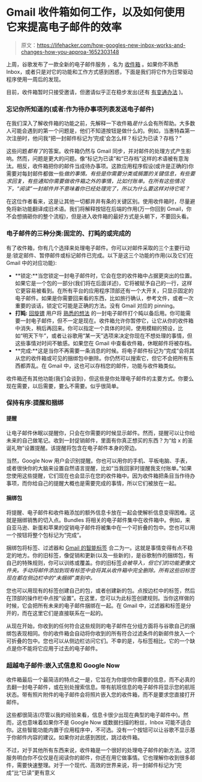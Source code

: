 # Gmail 收件箱如何工作，以及如何使用它来提高电子邮件的效率

> 原文：<https://lifehacker.com/how-googles-new-inbox-works-and-changes-how-you-approa-1652303148>

上周，谷歌发布了一款全新的电子邮件服务 ，名为 [收件箱](https://play.google.com/store/apps/details?id=com.google.android.apps.inbox) 。如果你不熟悉 Inbox，或者只是对它的功能和工作方式感到困惑，下面是我们将它作为日常驱动程序使用一周后的发现。



目前，收件箱暂时只接受邀请，但邀请似乎正在稳步发出(还有 [有变通办法](https://lifehacker.com/get-access-to-inbox-by-gmail-with-a-friends-help-no-in-1651545079) )。

### **忘记你所知道的(或者:作为待办事项列表发送电子邮件)**

在我们深入了解收件箱的功能之前，先解释一下收件箱*是什么*会有所帮助。大多数人可能会遇到的第一个问题是，他们不知道按钮是做什么的。例如，当惠特森第一次注册时，他问我“把一封邮件标记为‘完成’会怎么样？标记为已读？存档？”

这些问题*都有了*的答案。收件箱仍然与 Gmail 同步，并对邮件的处理方式产生影响。然而，问题是更大的问题。像“标记为已读”和“已存档”这样的术语被有意淘汰。相反，收件箱把你的邮件当成待办事项。这款应用程序假设(或许是正确的)你需要对每封邮件都做一些*做的事情。有些是你需要分类或搁置的关键信息，有些要求回复，有些通知你需要做收件箱之外的事情，比如付账单。在所有这些情况下，“阅读”一封邮件并不意味着你已经处理完了，所以为什么要这样对待它呢？*

在这位作者看来，这是让其他一切都井井有条的关键区别。使用收件箱时，尽量避免将新功能翻译成旧术语。我们将解释按钮在后端的作用(万一你回到 Gmail，你不会想搞砸你的整个流程)，但是进入收件箱的最好方式是头朝下，不要回头看。

### 电子邮件的三种分类:固定的、打盹的或完成的

有了收件箱，你有几个选择来处理电子邮件。你可以对邮件采取的三个主要行动是:锁定邮件、暂停邮件或标记邮件已完成。以下是这三个功能的作用(以及它们在 Gmail 中的对应功能):

*   **锁定:**当您锁定一封电子邮件时，它会在您的收件箱中占据更突出的位置。如果它是一个包的一部分(我们将在后面详述)，它将被赋予自己的一行，这样它更容易被看到。在所有平台的应用程序顶部还有一个大开关，只显示固定的电子邮件。如果是你需要回来看的东西，比如旅行确认，参考文件，或者一次重要的谈话，锁定它可能是正确的方法。没有 Gmail 对应的 pinning。
*   **打盹:** [回旋镖](http://www.boomeranggmail.com/) 用户将 [熟悉的想法](http://lifehacker.com/boomerang-adds-scheduled-message-management-directly-in-1498170541) 的一封电子邮件打个盹以备后用。你可能需要一封电子邮件，但不一定是现在。收件箱允许你暂停它，让它从你的收件箱中消失，稍后再回来。你可以指定一个具体的时间，使用模糊的预设，比如“明天下午”，或者让谷歌用“某一天”选项来决定你现在不想处理的事情，但这些事情对时间不敏感。如果您在 Gmail 中查看收件箱，休眠邮件将被存档。
*   **完成:**这是当你不再需要一条消息的时候。将电子邮件标记为“完成”会将其从您的收件箱或可见的捆绑包中删除。你仍然可以搜索它，但它不会把所有东西都弄乱。在 Gmail 中，这也可以存档您的邮件，功能与收件箱类似。

收件箱还有其他功能(我们会谈到)，但这些是你处理电子邮件的主要方式。你要么现在需要，以后需要，要么不需要。似乎很简单。

### **保持有序:提醒和捆绑**

#### 提醒

让电子邮件休眠以提醒你，只会在你需要的时候显示邮件。然而，提醒可以让你给未来的自己做笔记。收到一封促销邮件，里面有你真正想买的东西？为“给 x 的圣诞礼物”设置提醒。该提醒将包含在电子邮件本身的旁边。

当然，Google Now 用户会识别提醒。你也可以用你的手机、平板电脑、手表，或者很快你的大脑来设置自然语言提醒，比如“当我回家时提醒我支付账单。”如果您使用这些提醒，它们现在也会显示在您的收件箱中。因为收件箱把条目当作待办事项，而你给自己的提醒大概也是需要完成的事情，所以它们被放在一起。

#### **捆绑包**

将提醒、电子邮件和收件箱添加的额外信息卡放在一起会使解析信息变得困难。这就是捆绑销售的切入点。Bundles 将相关的电子邮件集中在收件箱中。例如，来自亚马逊、新蛋和苹果的促销电子邮件将被集中在一个可折叠的包中。您也可以用一个按钮将整个包标记为“完成”。

捆绑包将标签、过滤器和 [Gmail 的智能标签](https://lifehacker.com/everything-you-need-to-know-about-gmails-new-super-co-511765933) 合二为一。这就是事情变得有点不稳定的地方。你的旧标签，像促销和更新(以及一些新的)，是谷歌制作的捆绑包，有自己的特殊规则，你可以训练或覆盖。你的旧标签*会被导入，但它们的功能更像文件夹。手动将邮件添加到现有标签中会将其从收件箱中完全删除。所有这些旧标签现在都在侧边栏中的“未捆绑”类别中。*

您也可以用现有的标签创建自己的包，或者创建新的包。点按边栏中的标签，然后在顶部的操作栏中点按“设置”。在这里，您可以为此标签创建规则。当你这样做的时候，它会把所有未来的电子邮件捆绑在一起。在 Gmail 中，过滤器和标签是分开的，而在这里它们是直接联系在一起的。

从现在开始，你收到的任何符合这些规则的电子邮件在分组方面将与谷歌自己的捆绑包表现相同。你的收件箱会自动将你收到的所有符合过滤条件的新邮件放入一个可折叠的包中。您也可以从侧边栏访问它们。不幸的是，与标签相比，它的一个缺点是你不能将它应用于过去的电子邮件。

### **超越电子邮件:嵌入式信息和 Google Now**

收件箱最后一个最简洁的特点之一是，它旨在为你提供你需要的信息，而不必真的去翻一封电子邮件，或在别处搜索信息。带有航班信息的电子邮件将显示您的航班状态。带有照片附件的电子邮件会将照片嵌入您的收件箱，而不是要求您直接打开邮件。

这些都很简洁(尽管以我的经验来看，信息卡很少出现在典型的电子邮件中)。然而，这也意味着如果你不是 Google Now 或数据扫描的粉丝，Inbox 可能不适合你。这些智能功能内置于应用程序中，不可选。没有一个按钮可以让谷歌不显示基于你邮件内容的建议。如果你对此感到困扰，跳过收件箱。

不过，对于其他所有东西来说，收件箱是一个很好的处理电子邮件的新方法。这项服务明白你不仅仅是在阅读你的邮件，你还在用它做事情。它也理解你收到很多邮件，需要快速整理。对于一个现代、高效的世界来说，将一封邮件标记为“完成”比“已读”更有意义